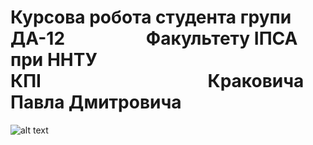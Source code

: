 # Курсова робота студента групи ДА-12⠀⠀⠀⠀⠀⠀ Факультету ІПСА при ННТУ КПІ⠀⠀⠀⠀⠀⠀⠀⠀⠀⠀⠀⠀⠀Краковича Павла Дмитровича
![alt text](https://i.imgur.com/sjJhSnW.png)